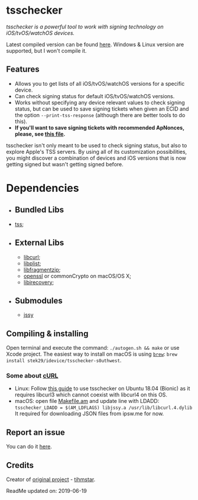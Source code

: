 # tsschecker  
_tsschecker is a powerful tool to work with signing technology on iOS/tvOS/watchOS devices._

Latest compiled version can be found [here](https://github.com/s0uthwest/tsschecker/releases). Windows & Linux version are supported, but I won't compile it.

## Features  
* Allows you to get lists of all iOS/tvOS/watchOS versions for a specific device.
* Can check signing status for default iOS/tvOS/watchOS versions.
* Works without specifying any device relevant values to check signing status, but can be used to save signing tickets when given an ECID and the option `--print-tss-response` (although there are better tools to do this).
* __If you'll want to save signing tickets with recommended ApNonces, please, see [this file](https://github.com/s0uthwest/tsschecker/blob/master/nonces.txt).__

tsschecker isn't only meant to be used to check signing status, but also to explore Apple's TSS servers.
By using all of its customization possibilities, you might discover a combination of devices and iOS versions that is now getting signed but wasn't getting signed before.  

# Dependencies
*  ## Bundled Libs
  * [tss](https://github.com/libimobiledevice);
* ## External Libs
  * [libcurl](https://github.com/curl/curl);
  * [libplist](https://github.com/libimobiledevice/libplist);
  * [libfragmentzip](https://github.com/s0uthwest/libfragmentzip);
  * [openssl](https://github.com/openssl/openssl) or commonCrypto on macOS/OS X;
  * [libirecovery](https://github.com/s0uthwest/libirecovery);
* ## Submodules
  * [jssy](https://github.com/tihmstar/jssy)

## Compiling & installing
Open terminal and execute the command: `./autogen.sh && make` or use Xcode project.
The easiest way to install on macOS is using [`brew`](https://brew.sh): `brew install stek29/idevice/tsschecker-s0uthwest`.

### Some about [cURL](https://github.com/curl/curl)
* Linux: Follow [this guide](https://dev.to/jake/using-libcurl3-and-libcurl4-on-ubuntu-1804-bionic-184g) to use tsschecker on Ubuntu 18.04 (Bionic) as it requires libcurl3 which cannot coexist with libcurl4 on this OS.
* macOS: open file [Makefile.am](https://github.com/s0uthwest/tsschecker/blob/master/tsschecker/Makefile.am) and update line with LDADD: `tsschecker_LDADD = $(AM_LDFLAGS) libjssy.a /usr/lib/libcurl.4.dylib`
   It required for downloading JSON files from ipsw.me for now.

## Report an issue
You can do it [here](https://github.com/s0uthwest/tsschecker/issues).

## Credits
Creator of [original project](https://github.com/tihmstar/tsschecker) - [tihmstar](https://github.com/tihmstar).


ReadMe updated on:
     2019-06-19

